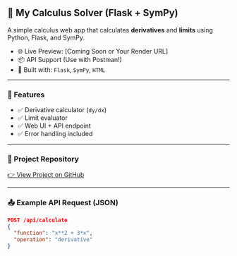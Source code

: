 ## 🧮 My Calculus Solver (Flask + SymPy)

A simple calculus web app that calculates **derivatives** and **limits** using Python, Flask, and SymPy.

- 🌐 Live Preview: [Coming Soon or Your Render URL]
- 📦 API Support (Use with Postman!)
- 📘 Built with: `Flask`, `SymPy`, `HTML`
--------------------------------------------------------------------------------------------------------------
### 🚀 Features
- ✅ Derivative calculator (`dy/dx`)
- ✅ Limit evaluator
- ✅ Web UI + API endpoint
- ✅ Error handling included
______________________________________________________________________________________________________________
### 🔗 Project Repository
[👉 View Project on GitHub](https://github.com/your-username/calculus-solver)
_______________________________________________________________________________________________________________
### 📤 Example API Request (JSON)

```json
POST /api/calculate
{
  "function": "x**2 + 3*x",
  "operation": "derivative"
}
